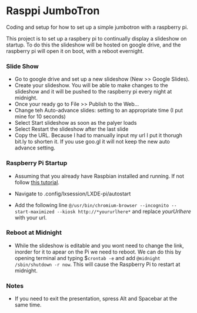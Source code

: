 # Rasppi JumboTron
Coding and setup for how to set up a simple jumbotron with a raspberry pi. 

This project is to set up a raspbery pi to continually display a slideshow on startup. To do this the slideshow will be hosted on google drive, and the raspberry pi will open it on boot, with a reboot evernight. 

### Slide Show
- Go to google drive and set up a new slideshow (New >> Google Slides). 
- Create your slideshow. You will be able to make changes to the slideshow and it will be pushed to the raspberry pi every night at midnight. 
- Once your ready go to File >> Publish to the Web... 
- Change teh Auto-advance slides: setting to an appropriate time (I put mine for 10 seconds)
- Select Start slideshow as soon as the palyer loads
- Select Restart the slideshow after the last slide
- Copy the URL. Because I had to manually input my url I put it thorugh bit.ly to shorten it. If you use goo.gl it will not keep the new auto advance setting.

### Raspberry Pi Startup
- Assuming that you already have Raspbian installed and running. If not follow [this tutorial](https://www.raspberrypi.org/documentation/installation/installing-images/).

- Navigate to .config/lxsession/LXDE-pi/autostart
- Add the following line `@/usr/bin/chromium-browser --incognito --start-maximized --kiosk http://*yoururlhere*` and replace *yourUrlhere* with your url. 

### Reboot at Midnight
- While the slideshow is editable and you wont need to change the link, inorder for it to apear on the Pi we need to reboot. We can do this by opening terminal and typing $`crontab -e` and add `@midnight /sbin/shutdown -r now`. This will cause the Raspberry Pi to restart at midnight. 

### Notes
- If you need to exit the presentation, spress Alt and Spacebar at the same time. 
